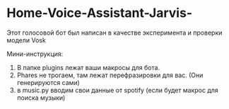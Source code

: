 # Home-Voice-Assistant-Jarvis-
Этот голосовой бот был написан в качестве эксперимента и проверки модели Vosk


Мини-инструкция:
1. В папке plugins лежат ваши макросы для бота.
2. Phares не трогаем, там лежат перефразировки для вас. (Они генерируются сами)
3. в music.py вводим свои данные от spotify (если будет макрос для поиска музыки)
